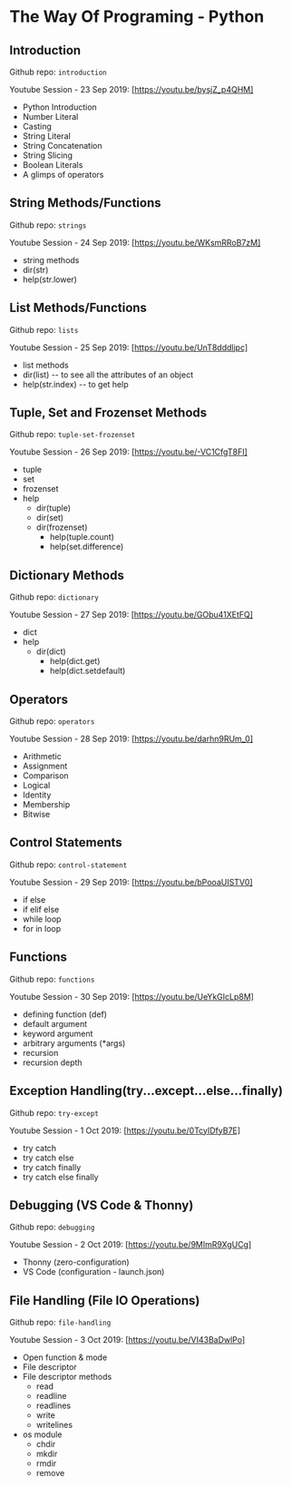 # The Way Of Programing - Python

## Introduction

Github repo: `introduction`

Youtube Session - 23 Sep 2019:
[https://youtu.be/bysjZ_p4QHM]

- Python Introduction
- Number Literal
- Casting
- String Literal
- String Concatenation
- String Slicing
- Boolean Literals
- A glimps of operators

## String Methods/Functions

Github repo: `strings`

Youtube Session - 24 Sep 2019:
[https://youtu.be/WKsmRRoB7zM]

- string methods
- dir(str)
- help(str.lower)

## List Methods/Functions

Github repo: `lists`

Youtube Session - 25 Sep 2019:
[https://youtu.be/UnT8dddljpc]

- list methods
- dir(list) -- to see all the attributes of an object
- help(str.index) -- to get help

## Tuple, Set and Frozenset Methods

Github repo: `tuple-set-frozenset`

Youtube Session - 26 Sep 2019:
[https://youtu.be/-VC1CfgT8FI]

- tuple
- set
- frozenset
- help
  - dir(tuple)
  - dir(set)
  - dir(frozenset)
    - help(tuple.count)
    - help(set.difference)

## Dictionary Methods

Github repo: `dictionary`

Youtube Session - 27 Sep 2019:
[https://youtu.be/GObu41XEtFQ]

- dict
- help
  - dir(dict)
    - help(dict.get)
    - help(dict.setdefault)

## Operators

Github repo: `operators`

Youtube Session - 28 Sep 2019:
[https://youtu.be/darhn9RUm_0]

- Arithmetic
- Assignment
- Comparison
- Logical
- Identity
- Membership
- Bitwise

## Control Statements

Github repo: `control-statement`

Youtube Session - 29 Sep 2019:
[https://youtu.be/bPooaUISTV0]

- if else
- if elif else
- while loop
- for in loop

## Functions

Github repo: `functions`

Youtube Session - 30 Sep 2019:
[https://youtu.be/UeYkGIcLp8M]

- defining function (def)
- default argument
- keyword argument
- arbitrary arguments (\*args)
- recursion
- recursion depth

## Exception Handling(try...except...else...finally)

Github repo: `try-except`

Youtube Session - 1 Oct 2019:
[https://youtu.be/0TcyIDfyB7E]

- try catch
- try catch else
- try catch finally
- try catch else finally

## Debugging (VS Code & Thonny)

Github repo: `debugging`

Youtube Session - 2 Oct 2019:
[https://youtu.be/9MImR9XgUCg]

- Thonny (zero-configuration)
- VS Code (configuration - launch.json)

## File Handling (File IO Operations)

Github repo: `file-handling`

Youtube Session - 3 Oct 2019:
[https://youtu.be/VI43BaDwlPo]

- Open function & mode
- File descriptor
- File descriptor methods
  - read
  - readline
  - readlines
  - write
  - writelines
- os module
  - chdir
  - mkdir
  - rmdir
  - remove
